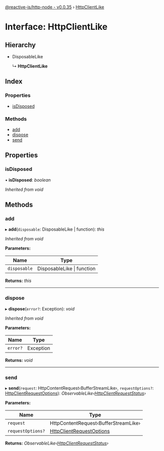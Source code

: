 [@reactive-js/http-node - v0.0.35](../README.md) › [HttpClientLike](httpclientlike.md)

# Interface: HttpClientLike

## Hierarchy

* DisposableLike

  ↳ **HttpClientLike**

## Index

### Properties

* [isDisposed](httpclientlike.md#isdisposed)

### Methods

* [add](httpclientlike.md#add)
* [dispose](httpclientlike.md#dispose)
* [send](httpclientlike.md#send)

## Properties

###  isDisposed

• **isDisposed**: *boolean*

*Inherited from void*

## Methods

###  add

▸ **add**(`disposable`: DisposableLike | function): *this*

*Inherited from void*

**Parameters:**

Name | Type |
------ | ------ |
`disposable` | DisposableLike &#124; function |

**Returns:** *this*

___

###  dispose

▸ **dispose**(`error?`: Exception): *void*

*Inherited from void*

**Parameters:**

Name | Type |
------ | ------ |
`error?` | Exception |

**Returns:** *void*

___

###  send

▸ **send**(`request`: HttpContentRequest‹BufferStreamLike›, `requestOptions?`: [HttpClientRequestOptions](../README.md#httpclientrequestoptions)): *ObservableLike‹[HttpClientRequestStatus](../README.md#httpclientrequeststatus)›*

**Parameters:**

Name | Type |
------ | ------ |
`request` | HttpContentRequest‹BufferStreamLike› |
`requestOptions?` | [HttpClientRequestOptions](../README.md#httpclientrequestoptions) |

**Returns:** *ObservableLike‹[HttpClientRequestStatus](../README.md#httpclientrequeststatus)›*
